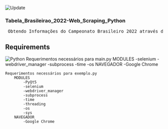 ![Update](https://img.shields.io/badge/update%20data-Dezember%202022-green)
### Tabela_Brasileirao_2022-Web_Scraping_Python
<pre>
 Obtendo Informações do Campeonato Brasileiro 2022 através de Web Scraping com finalidade de aprendizado.
</pre>
## Requirements
![Python](https://img.shields.io/badge/Python-v3.9%2B-blue)
        Requerimentos necessários para main.py
        MODULES
            -selenium
            -webdriver_manager
            -subprocess
            -time
            -os
        NAVEGADOR
            -Google Chrome

    Requerimentos necessários para exemplo.py
        MODULES
            -PyQt5
            -selenium
            -webdriver_manager
            -subprocess
            -time
            -threading
            -os
            -sys
        NAVEGADOR
            -Google Chrome